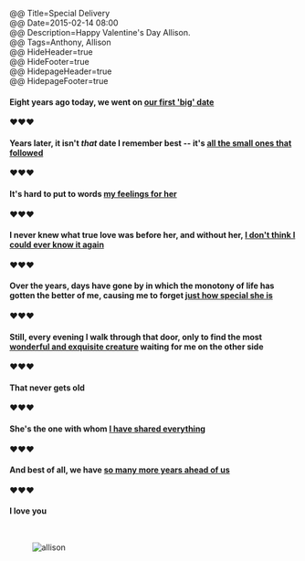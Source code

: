 @@ Title=Special Delivery  
@@ Date=2015-02-14 08:00  
@@ Description=Happy Valentine's Day Allison.  
@@ Tags=Anthony, Allison  
@@ HideHeader=true  
@@ HideFooter=true  
@@ HidepageHeader=true  
@@ HidepageFooter=true  

<div class="center">

#### Eight years ago today, we went on [our first 'big' date](http://d.pr/i/1h9Gt+)

❤︎❤︎❤︎

#### Years later, it isn't *that* date I remember best -- it's [all the small ones that followed](http://d.pr/i/17c8+)

❤︎❤︎❤︎

#### It's hard to put to words [my feelings for her](http://d.pr/i/1cA8c+)

❤︎❤︎❤︎

#### I never knew what true love was before her, and without her, [I don't think I could ever know it again](http://d.pr/i/12lD8+)

❤︎❤︎❤︎

#### Over the years, days have gone by in which the monotony of life has gotten the better of me, causing me to forget [just how special she is](http://d.pr/i/1aaa8+)

❤︎❤︎❤︎

#### Still, every evening I walk through that door, only to find the most [wonderful and exquisite creature](http://d.pr/i/1l05R+) waiting for me on the other side

❤︎❤︎❤︎

#### That never gets old

❤︎❤︎❤︎

#### She's the one with whom [I have shared everything](http://d.pr/i/133Ap+)

❤︎❤︎❤︎

#### And best of all, we have [so many more years ahead of us](http://d.pr/i/1jbcu+)

❤︎❤︎❤︎

#### I love you

</div>

<figure class="wide">
	<img src="http://d.pr/i/11ITs+" alt="allison" style="margin-top: 2em; " />
</figure>